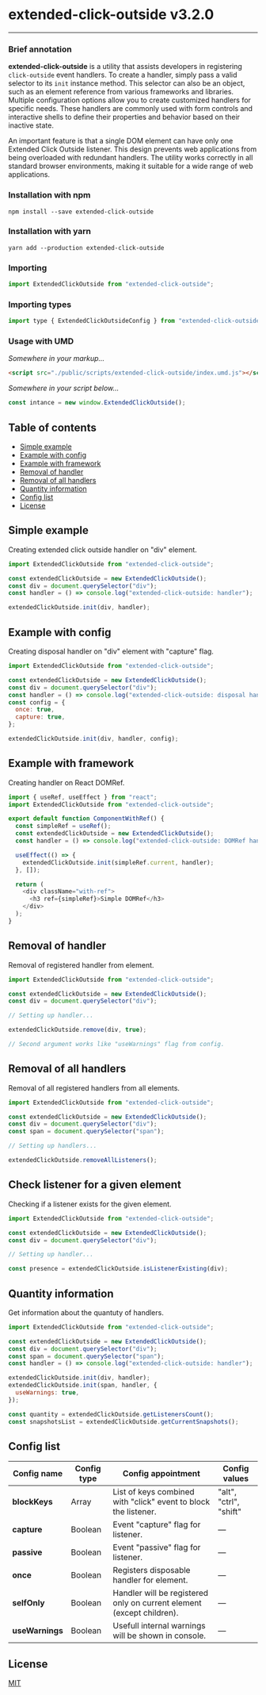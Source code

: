 # extended-click-outside v3.2.0

---

### Brief annotation

**extended-click-outside** is a utility that assists developers in registering `click-outside` event handlers. To create a handler, simply pass a valid selector to its `init` instance method. This selector can also be an object, such as an element reference from various frameworks and libraries. Multiple configuration options allow you to create customized handlers for specific needs. These handlers are commonly used with form controls and interactive shells to define their properties and behavior based on their inactive state.

An important feature is that a single DOM element can have only one Extended Click Outside listener. This design prevents web applications from being overloaded with redundant handlers. The utility works correctly in all standard browser environments, making it suitable for a wide range of web applications.

### Installation with npm

`npm install --save extended-click-outside`

### Installation with yarn

`yarn add --production extended-click-outside`

### Importing

```js
import ExtendedClickOutside from "extended-click-outside";
```

### Importing types

```js
import type { ExtendedClickOutsideConfig } from "extended-click-outside";
```

### Usage with UMD

_Somewhere in your markup..._

```html
<script src="./public/scripts/extended-click-outside/index.umd.js"></script>
```

_Somewhere in your script below..._

```js
const intance = new window.ExtendedClickOutside();
```

## Table of contents

- [Simple example](#simple-example)
- [Example with config](#example-with-config)
- [Example with framework](#example-with-framework)
- [Removal of handler](#removal-of-handler)
- [Removal of all handlers](#removal-of-all-handlers)
- [Quantity information](#quantity-information)
- [Config list](#config-list)
- [License](#license)

## Simple example

Creating extended click outside handler on "div" element.

```js
import ExtendedClickOutside from "extended-click-outside";

const extendedClickOutside = new ExtendedClickOutside();
const div = document.querySelector("div");
const handler = () => console.log("extended-click-outside: handler");

extendedClickOutside.init(div, handler);
```

## Example with config

Creating disposal handler on "div" element with "capture" flag.

```js
import ExtendedClickOutside from "extended-click-outside";

const extendedClickOutside = new ExtendedClickOutside();
const div = document.querySelector("div");
const handler = () => console.log("extended-click-outside: disposal handler");
const config = {
  once: true,
  capture: true,
};

extendedClickOutside.init(div, handler, config);
```

## Example with framework

Creating handler on React DOMRef.

```js
import { useRef, useEffect } from "react";
import ExtendedClickOutside from "extended-click-outside";

export default function ComponentWithRef() {
  const simpleRef = useRef();
  const extendedClickOutside = new ExtendedClickOutside();
  const handler = () => console.log("extended-click-outside: DOMRef handler");

  useEffect(() => {
    extendedClickOutside.init(simpleRef.current, handler);
  }, []);

  return (
    <div className="with-ref">
      <h3 ref={simpleRef}>Simple DOMRef</h3>
    </div>
  );
}
```

## Removal of handler

Removal of registered handler from element.

```js
import ExtendedClickOutside from "extended-click-outside";

const extendedClickOutside = new ExtendedClickOutside();
const div = document.querySelector("div");

// Setting up handler...

extendedClickOutside.remove(div, true);

// Second argument works like "useWarnings" flag from config.
```

## Removal of all handlers

Removal of all registered handlers from all elements.

```js
import ExtendedClickOutside from "extended-click-outside";

const extendedClickOutside = new ExtendedClickOutside();
const div = document.querySelector("div");
const span = document.querySelector("span");

// Setting up handlers...

extendedClickOutside.removeAllListeners();
```

## Check listener for a given element

Checking if a listener exists for the given element.

```js
import ExtendedClickOutside from "extended-click-outside";

const extendedClickOutside = new ExtendedClickOutside();
const div = document.querySelector("div");

// Setting up handler...

const presence = extendedClickOutside.isListenerExisting(div);
```

## Quantity information

Get information about the quantuty of handlers.

```js
import ExtendedClickOutside from "extended-click-outside";

const extendedClickOutside = new ExtendedClickOutside();
const div = document.querySelector("div");
const span = document.querySelector("span");
const handler = () => console.log("extended-click-outside: handler");

extendedClickOutside.init(div, handler);
extendedClickOutside.init(span, handler, {
  useWarnings: true,
});

const quantity = extendedClickOutside.getListenersCount();
const snapshotsList = extendedClickOutside.getCurrentSnapshots();
```

## Config list

| Config name     | Config type | Config appointment                                                    | Config values          |
| --------------- | ----------- | --------------------------------------------------------------------- | ---------------------- |
| **blockKeys**   | Array       | List of keys combined with "click" event to block the listener.       | "alt", "ctrl", "shift" |
| **capture**     | Boolean     | Event "capture" flag for listener.                                    | &mdash;                |
| **passive**     | Boolean     | Event "passive" flag for listener.                                    | &mdash;                |
| **once**        | Boolean     | Registers disposable handler for element.                             | &mdash;                |
| **selfOnly**    | Boolean     | Handler will be registered only on current element (except children). | &mdash;                |
| **useWarnings** | Boolean     | Usefull internal warnings will be shown in console.                   | &mdash;                |

## License

[MIT](LICENSE)
